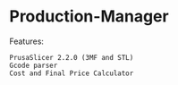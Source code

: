 # Production-Manager
 
 Features:

	PrusaSlicer 2.2.0 (3MF and STL)
	Gcode parser
	Cost and Final Price Calculator
